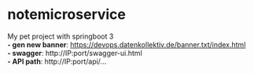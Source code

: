 # notemicroservice
My pet project with springboot 3 <br>
**- gen new banner**: https://devops.datenkollektiv.de/banner.txt/index.html <br>
**- swagger**: http://IP:port/swagger-ui.html <br>
**- API path**: http://IP:port/api/...
